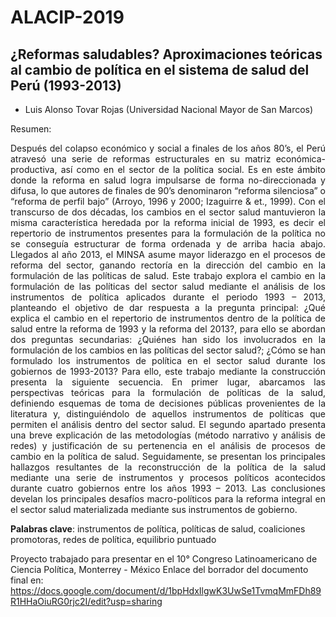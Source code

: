 # ALACIP-2019
## ¿Reformas saludables? Aproximaciones teóricas al cambio de política en el sistema de salud del Perú (1993-2013)
   * Luis Alonso Tovar Rojas (Universidad Nacional Mayor de San Marcos)

Resumen: 

<p style="text-align: justify;">Después del colapso económico y social a finales de los años 80’s, el Perú atravesó una serie de reformas estructurales en su matriz económica-productiva, así como en el sector de la política social. Es en este ámbito donde la reforma en salud logra impulsarse de forma no-direccionada y difusa, lo que autores de finales de 90’s denominaron “reforma silenciosa” o “reforma de perfil bajo” (Arroyo, 1996 y 2000; Izaguirre & et., 1999). 
Con el transcurso de dos décadas, los cambios en el sector salud mantuvieron la misma característica heredada por la reforma inicial de 1993, es decir el repertorio de instrumentos presentes para la formulación de la política no se conseguía estructurar de forma ordenada y de arriba hacia abajo. Llegados al año 2013, el MINSA asume mayor liderazgo en el procesos de reforma del sector, ganando rectoría en la dirección del cambio en la formulación de las políticas de salud. 
Este trabajo explora el cambio en la formulación de las políticas del sector salud mediante el análisis de los instrumentos de política aplicados durante el periodo 1993 – 2013, planteando el objetivo de dar respuesta a la pregunta principal: ¿Qué explica el cambio en el repertorio de instrumentos dentro de la política de salud entre la reforma de 1993 y la reforma del 2013?, para ello se abordan dos preguntas secundarias: ¿Quiénes han sido los involucrados en la formulación de los cambios en las políticas del sector salud?; ¿Cómo se han formulado los instrumentos de política en el sector salud durante los gobiernos de 1993-2013?
Para ello, este trabajo mediante la construcción presenta la siguiente secuencia. En primer lugar, abarcamos las perspectivas teóricas para la formulación de políticas de la salud, definiendo esquemas de toma de decisiones públicas provenientes de la literatura y, distinguiéndolo de aquellos instrumentos de políticas que permiten el análisis dentro del sector salud. El segundo apartado presenta una breve explicación de las metodologías (método narrativo y análisis de redes) y justificación de su pertenencia en el análisis de procesos de cambio en la política de salud. Seguidamente, se presentan los principales hallazgos resultantes de la reconstrucción de la política de la salud mediante una serie de instrumentos y procesos políticos acontecidos durante cuatro gobiernos entre los años 1993 – 2013. Las conclusiones develan los principales desafíos macro-políticos para la reforma integral en el sector salud materializada mediante sus instrumentos de gobierno.</p>


**Palabras clave**: instrumentos de política, políticas de salud, coaliciones promotoras, redes de política, equilibrio puntuado


Proyecto trabajado para presentar en el 10° Congreso Latinoamericano de Ciencia Política, Monterrey - México
Enlace del borrador del documento final en: https://docs.google.com/document/d/1bpHdxIlgwK3UwSe1TvmqMmFDh89R1HHaOiuRG0rjc2I/edit?usp=sharing

